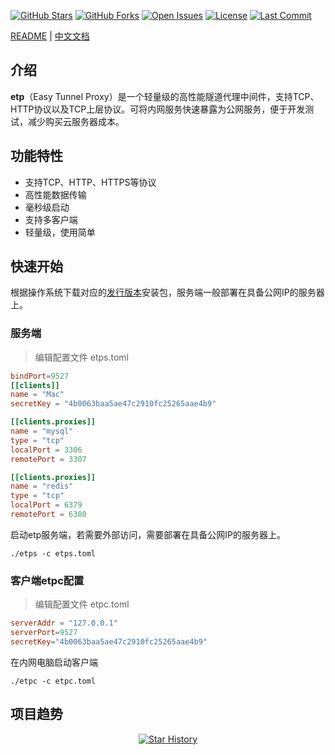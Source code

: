 [![GitHub Stars](https://img.shields.io/github/stars/xilio-dev/etp?style=for-the-badge&logo=github)](https://github.com/xilio-dev/etp)
[![GitHub Forks](https://img.shields.io/github/forks/xilio-dev/etp?style=for-the-badge&logo=github)](https://github.com/xilio-dev/etp)
[![Open Issues](https://img.shields.io/github/issues/xilio-dev/etp?style=for-the-badge)](https://github.com/xilio-dev/etp/issues)
[![License](https://img.shields.io/github/license/xilio-dev/etp?style=for-the-badge)](https://github.com/xilio-dev/etp/blob/main/LICENSE)
[![Last Commit](https://img.shields.io/github/last-commit/xilio-dev/etp?style=for-the-badge)](https://github.com/xilio-dev/etp/commits)

[README](README.md) | [中文文档](README_ZH.md)
## 介绍
  **etp**（Easy Tunnel Proxy）是一个轻量级的高性能隧道代理中间件，支持TCP、HTTP协议以及TCP上层协议。可将内网服务快速暴露为公网服务，便于开发测试，减少购买云服务器成本。
## 功能特性
- 支持TCP、HTTP、HTTPS等协议
- 高性能数据传输
- 毫秒级启动
- 支持多客户端
- 轻量级，使用简单
## 快速开始
根据操作系统下载对应的[发行版本](https://github.com/xilio-dev/etp/releases)安装包，服务端一般部署在具备公网IP的服务器上。
### 服务端
>编辑配置文件 etps.toml
```toml 
bindPort=9527
[[clients]]
name = "Mac"
secretKey = "4b0063baa5ae47c2910fc25265aae4b9"

[[clients.proxies]]
name = "mysql"
type = "tcp"
localPort = 3306
remotePort = 3307

[[clients.proxies]]
name = "redis"
type = "tcp"
localPort = 6379
remotePort = 6380
```
启动etp服务端，若需要外部访问，需要部署在具备公网IP的服务器上。
```shell
./etps -c etps.toml
```
### 客户端etpc配置
>编辑配置文件 etpc.toml 

```toml
serverAddr = "127.0.0.1"
serverPort=9527
secretKey="4b0063baa5ae47c2910fc25265aae4b9"
```
在内网电脑启动客户端
```shell
./etpc -c etpc.toml
```
## 项目趋势
<p align="center">
  <a href="https://github.com/xilio-dev/etp/stargazers">
    <img src="https://api.star-history.com/svg?repos=xilio-dev/etp&type=Date" alt="Star History">
  </a>
</p>

